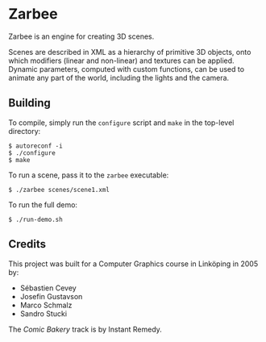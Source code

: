 # Zarbee

Zarbee is an engine for creating 3D scenes.

Scenes are described in XML as a hierarchy of primitive 3D objects,
onto which modifiers (linear and non-linear) and textures can be
applied.  Dynamic parameters, computed with custom functions, can be
used to animate any part of the world, including the lights and the
camera.

## Building

To compile, simply run the `configure` script and `make` in the
top-level directory:

    $ autoreconf -i
    $ ./configure
    $ make

To run a scene, pass it to the `zarbee` executable:

    $ ./zarbee scenes/scene1.xml

To run the full demo:

    $ ./run-demo.sh

## Credits

This project was built for a Computer Graphics course in Linköping in 2005 by:

* Sébastien Cevey
* Josefin Gustavson
* Marco Schmalz
* Sandro Stucki

The *Comic Bakery* track is by Instant Remedy.

